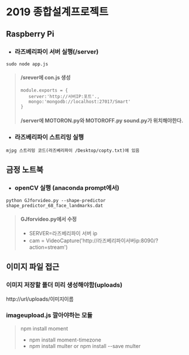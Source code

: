 # 2019 종합설계프로젝트


Raspberry Pi
------------

+ ### 라즈베리파이 서버 실행(/server)
```
sudo node app.js
```
> #### /srever에 con.js 생성
>```
>module.exports = {
>    server:'http://서버IP:포트'.,
>    mongo:'mongodb://localhost:27017/Smart'
>}
>```
> #### /server에 MOTORON.py와 MOTOROFF.py sound.py가 위치해야한다.

+ ### 라즈베리파이 스트리밍 실행
```
mjpg 스트리밍 코드(라즈베리파이 /Desktop/copty.txt)에 있음
```


금정 노트북
-----------
+ ### openCV 실행 (anaconda prompt에서)
```
python GJforvideo.py --shape-predictor shape_predictor_68_face_landmarks.dat
```
> #### GJforvideo.py에서 수정
> * SERVER=라즈베리파이 서버 ip
> * cam = VideoCapture('http://라즈베리파이서버ip:8090/?action=stream')


이미지 파일 접근
-----------
### 이미지 저장할 폴더 미리 생성해야함(uploads)
http://url/uploads/이미지이름

### imageupload.js 깔아야하는 모듈

> npm install moment
> * npm install moment-timezone
> * npm install multer or npm install --save multer
